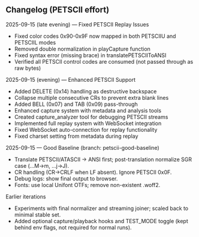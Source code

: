 Changelog (PETSCII effort)
--------------------------

2025-09-15 (late evening) — Fixed PETSCII Replay Issues
- Fixed color codes 0x90-0x9F now mapped in both PETSCIIU and PETSCIIL modes
- Removed double normalization in playCapture function
- Fixed syntax error (missing brace) in translatePETSCIIToANSI
- Verified all PETSCII control codes are consumed (not passed through as raw bytes)

2025-09-15 (evening) — Enhanced PETSCII Support
- Added DELETE (0x14) handling as destructive backspace
- Collapse multiple consecutive CRs to prevent extra blank lines
- Added BELL (0x07) and TAB (0x09) pass-through
- Enhanced capture system with metadata and analysis tools
- Created capture_analyzer tool for debugging PETSCII streams
- Implemented full replay system with WebSocket integration
- Fixed WebSocket auto-connection for replay functionality
- Fixed charset setting from metadata during replay

2025-09-15 — Good Baseline (branch: petscii-good-baseline)
- Translate PETSCII/ATASCII → ANSI first; post-translation normalize SGR case (…M→m, …j→J).
- CR handling (CR→CRLF when LF absent). Ignore PETSCII 0x0F.
- Debug logs: show final output to browser.
- Fonts: use local Unifont OTFs; remove non-existent .woff2.

Earlier iterations
- Experiments with final normalizer and streaming joiner; scaled back to minimal stable set.
- Added optional capture/playback hooks and TEST_MODE toggle (kept behind env flags, not required for normal runs).

